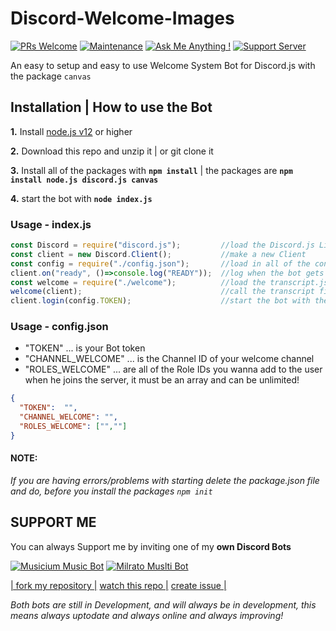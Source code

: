 # Discord-Welcome-Images

[![PRs Welcome](https://img.shields.io/badge/PRs-welcome-brightgreen.svg?style=flat-square)](http://makeapullrequest.com)
[![Maintenance](https://img.shields.io/badge/Maintained%3F-yes-green.svg)](https://GitHub.com/Tomato6966/)
[![Ask Me Anything !](https://img.shields.io/badge/Ask%20me-anything-1abc9c.svg)](https://GitHub.com/Tomato6966/Ask-Me-Anything)
[![Support Server](https://img.shields.io/discord/591914197219016707.svg?label=&logo=discord&logoColor=ffffff&color=7389D8&labelColor=6A7EC2)](https://discord.gg/fS6qBSm)

An easy to setup and easy to use Welcome System Bot for Discord.js with the package `canvas`

## Installation | How to use the Bot

 **1.** Install [node.js v12](https://nodejs.org/api/cli.html#cli_unhandled_rejections_mode) or higher

 **2.** Download this repo and unzip it    |    or git clone it
 
 **3.** Install all of the packages with **`npm install`**     |  the packages are   **`npm install node.js discord.js canvas`**
 
 **4.** start the bot with **`node index.js`**

### Usage - index.js

```javascript
const Discord = require("discord.js");         //load the Discord.js Library
const client = new Discord.Client();           //make a new Client
const config = require("./config.json");       //load in all of the config files
client.on("ready", ()=>console.log("READY"));  //log when the bot gets ready
const welcome = require("./welcome");          //load the transcript.js file
welcome(client);                               //call the transcript file with the client, the COMMAND, and the maximum of messages to fetch 
client.login(config.TOKEN);                    //start the bot with the bot token
```

### Usage - config.json
- "TOKEN"           ... is your Bot token
- "CHANNEL_WELCOME" ... is the Channel ID of your welcome channel
- "ROLES_WELCOME"   ... are all of the Role IDs you wanna add to the user when he joins the server, it must be an array and can be unlimited!

```json
{
  "TOKEN":  "",
  "CHANNEL_WELCOME": "",
  "ROLES_WELCOME": ["",""]
}
```

#### **NOTE:**

*If you are having errors/problems with starting delete the package.json file and do, before you install the packages `npm init`*



## SUPPORT ME

You can always Support me by inviting one of my **own Discord Bots**

[![Musicium Music Bot](https://cdn.discordapp.com/attachments/742446682381221938/770055673965707264/test1.png)](https://bit.ly/Musicium)
[![Milrato Muslti Bot](https://cdn.discordapp.com/attachments/742446682381221938/770056826724679680/test1.png)](https://bit.ly/Milrato)

[| fork my repository  |](https://github.com/user/repository/fork)
[watch this repo  |](https://github.com/user/repository/subscription)
[create issue |](https://github.com/user/repository/issues/new)

*Both bots are still in Development, and will always be in development, this means always uptodate and always online and always improving!*
